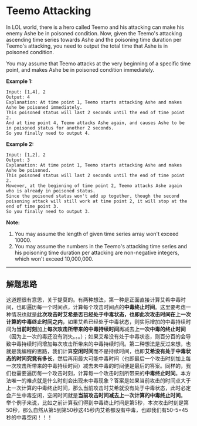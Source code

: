 # Teemo Attacking

In LOL world, there is a hero called Teemo and his attacking can make his enemy Ashe be in poisoned condition. Now, given the Teemo's attacking ascending time series towards Ashe and the poisoning time duration per Teemo's attacking, you need to output the total time that Ashe is in poisoned condition.

You may assume that Teemo attacks at the very beginning of a specific time point, and makes Ashe be in poisoned condition immediately.

**Example 1:**
```
Input: [1,4], 2
Output: 4
Explanation: At time point 1, Teemo starts attacking Ashe and makes Ashe be poisoned immediately. 
This poisoned status will last 2 seconds until the end of time point 2. 
And at time point 4, Teemo attacks Ashe again, and causes Ashe to be in poisoned status for another 2 seconds. 
So you finally need to output 4.
```
**Example 2:**
```
Input: [1,2], 2
Output: 3
Explanation: At time point 1, Teemo starts attacking Ashe and makes Ashe be poisoned. 
This poisoned status will last 2 seconds until the end of time point 2. 
However, at the beginning of time point 2, Teemo attacks Ashe again who is already in poisoned status. 
Since the poisoned status won't add up together, though the second poisoning attack will still work at time point 2, it will stop at the end of time point 3. 
So you finally need to output 3.
```
**Note:**

1. You may assume the length of given time series array won't exceed 10000.
2. You may assume the numbers in the Teemo's attacking time series and his poisoning time duration per attacking are non-negative integers, which won't exceed 10,000,000.

---

## 解题思路 ##
这道题很有意思，关于提莫的。有两种想法，第一种是正面直接计算艾希中毒时间，也即遍历每一个时间点，计算每个攻击时间点的**中毒终止时间**。这里要考虑一种情况也就是**此次攻击时艾希是否已经处于中毒状态，也即此次攻击时间在上一次计算的中毒终止时间之内**，如果艾希已经处于中毒状态，则实际增加的中毒持续时间为**当前时刻**加上**每次攻击所带来的中毒持续时间**再减去**上一次中毒的终止时间**（因为上一次的毒还没有消失。。。）；如果艾希没有处于中毒状态，则百分百的会导致中毒持续时间增加每次攻击所带来的中毒持续时间。第二种想法是反过来想，也就是我编程的思路，我们计算**空闲时间**而不是持续时间，也即**艾希没有处于中毒状态的时间究竟有多长**，然后再用最大可能中毒时间（也即最后一个攻击时刻加上每一次攻击所带来的中毒持续时间）减去未中毒的时间便是最后的答案。同样的，我们也需要遍历每一个攻击时刻，计算每一个攻击时刻所带来的**中毒终止时间**。本方法唯一的难点就是什么时刻会出现未中毒现象？答案是如果当前攻击的时间点大于上一次计算的中毒终止时间，那么当前攻击时艾希就没有处于中毒状态，此时必定会产生中毒空闲，空闲时间就是**当前攻击时间减去上一次计算的中毒终止时间**。                                 
举个例子来说，比如之前计算我们得到中毒终止时间是第5秒，本次攻击时刻是第50秒，那么自然从第5到第50秒这45秒内艾希都没有中毒，也即我们有50-5=45秒的中毒空闲！！！
